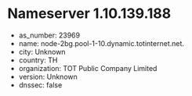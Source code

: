 # Nameserver 1.10.139.188

* as_number: 23969
* name: node-2bg.pool-1-10.dynamic.totinternet.net.
* city: Unknown
* country: TH
* organization: TOT Public Company Limited
* version: Unknown
* dnssec: false
